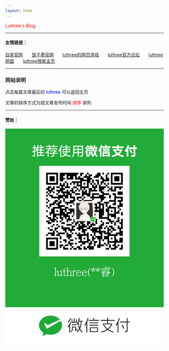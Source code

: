 ```yaml
---
layout: home
---
```


<font color="red">Luthree's Blog</font>

------

#### 友情链接：

[自家官网](https://zjxp.luthree.tk)&ensp;&ensp;&ensp;&ensp;[邹子墨官网](https://zzm.luthree.tk)&ensp;&ensp;&ensp;&ensp;[luthree的网页游戏](http://luthree-game.tk)&ensp;&ensp;&ensp;&ensp;[luthree官方论坛](http://bbs.luthree.ml)&ensp;&ensp;&ensp;&ensp;[luthree网盘](http://pan.luthree.tk)&ensp;&ensp;&ensp;&ensp;[luthree搜索主页](https://s.luthree.tk/)

------

### 网站说明

点击每篇文章最后的 <font color="blue"> luthree </font> 可以返回主页

文章的排序方式为按文章发布时间 <font color="red">顺序</font> 排列

------

#### 赞助：

![微信收款码](/img/mm_facetoface_collect_qrcode_1632534792604.png "赞助")
